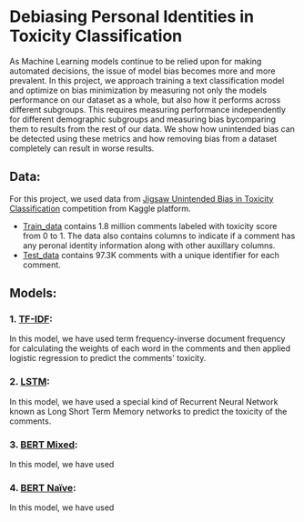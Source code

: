 # Debiasing Personal Identities in Toxicity Classification

As Machine Learning models continue to be relied upon for making automated decisions, the issue of model bias becomes more and more prevalent. In this project, we approach training a text classification model and optimize on bias minimization by measuring not only the models performance on our dataset as a whole, but also how it performs across different subgroups. This requires measuring performance independently for different demographic subgroups and measuring bias bycomparing them to results from the rest of our data. We show how unintended bias can be detected using these metrics and how removing bias from a dataset completely can result in worse results.

## Data:

For this project, we used data from [Jigsaw Unintended Bias in Toxicity Classification](https://www.kaggle.com/c/jigsaw-unintended-bias-in-toxicity-classification/overview) competition from Kaggle platform.
* [Train_data](https://www.kaggle.com/c/jigsaw-unintended-bias-in-toxicity-classification/download/train.csv) contains 1.8 million comments labeled with toxicity score from 0 to 1. The data also contains columns to indicate if a comment has any peronal identity information along with other auxillary columns.
* [Test_data](https://www.kaggle.com/c/jigsaw-unintended-bias-in-toxicity-classification/download/test.csv) contains 97.3K comments with a unique identifier for each comment. 

## Models:

### 1. [TF-IDF](Jigsaw_TFIDF_LSTM.ipynb): 
In this model, we have used term frequency-inverse document frequency for calculating the weights of each word in the comments and then applied logistic regression to predict the comments' toxicity. 


### 2. [LSTM](Jigsaw_TFIDF_LSTM.ipynb): 
In this model, we have used a special kind of Recurrent Neural Network known as Long Short Term Memory networks to predict the toxicity of the comments. 


### 3. [BERT Mixed](Jigsaw_BERT_Mixed.ipynb): 
In this model, we have used 


### 4. [BERT Naïve](Jigsaw_BERT_Naïve.ipynb): 
In this model, we have used 
